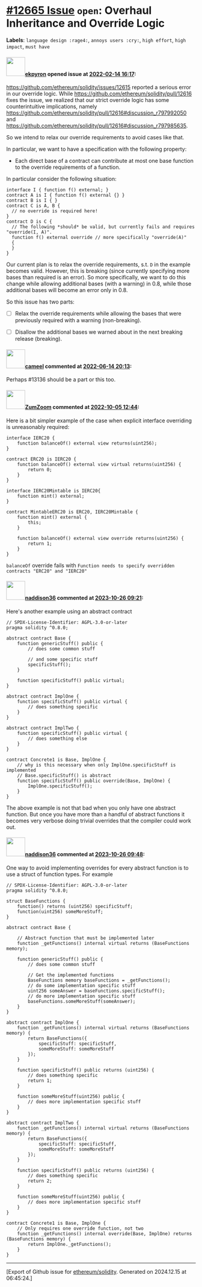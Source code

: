# [\#12665 Issue](https://github.com/ethereum/solidity/issues/12665) `open`: Overhaul Inheritance and Override Logic
**Labels**: `language design :rage4:`, `annoys users :cry:`, `high effort`, `high impact`, `must have`


#### <img src="https://avatars.githubusercontent.com/u/1347491?v=4" width="50">[ekpyron](https://github.com/ekpyron) opened issue at [2022-02-14 16:17](https://github.com/ethereum/solidity/issues/12665):

https://github.com/ethereum/solidity/issues/12615 reported a serious error in our override logic.
While https://github.com/ethereum/solidity/pull/12616 fixes the issue, we realized that our strict override logic has some counterintuitive implications, namely https://github.com/ethereum/solidity/pull/12616#discussion_r797992050 and https://github.com/ethereum/solidity/pull/12616#discussion_r797985635.

So we intend to relax our override requirements to avoid cases like that.

In particular, we want to have a specification with the following property:
 -   Each direct base of a contract can contribute at most one base function to the override requirements of a function.

In particular consider the following situation:
```
interface I { function f() external; }
contract A is I { function f() external {} }
contract B is I { }
contract C is A, B {
  // no override is required here!
}
contract D is C {
  // The following *should* be valid, but currently fails and requires "override(I, A)".
  function f() external override // more specifically "override(A)"
  {
  }
}
```

Our current plan is to relax the override requirements, s.t. ``D`` in the example becomes valid.
However, this is breaking (since currently specifying more bases than required is an error).
So more specifically, we want to do this change while allowing additional bases (with a warning) in 0.8, while those additional bases will become an error only in 0.8.

So this issue has two parts:

- [ ] Relax the override requirements while allowing the bases that were previously required with a warning (non-breaking).
- [ ] Disallow the additional bases we warned about in the next breaking release (breaking).



#### <img src="https://avatars.githubusercontent.com/u/137030?v=4" width="50">[cameel](https://github.com/cameel) commented at [2022-06-14 20:13](https://github.com/ethereum/solidity/issues/12665#issuecomment-1155668027):

Perhaps #13136 should be a part or this too.

#### <img src="https://avatars.githubusercontent.com/u/735355?u=bbbfa1d147219ec846004033d2a645563c04ef36&v=4" width="50">[ZumZoom](https://github.com/ZumZoom) commented at [2022-10-05 12:44](https://github.com/ethereum/solidity/issues/12665#issuecomment-1268386647):

Here is a bit simpler example of the case when explicit interface overriding is unreasonably required:

```solidity
interface IERC20 {
    function balanceOf() external view returns(uint256);
}

contract ERC20 is IERC20 {
    function balanceOf() external view virtual returns(uint256) {
        return 0;
    }
}

interface IERC20Mintable is IERC20{
    function mint() external;
}

contract MintableERC20 is ERC20, IERC20Mintable {
    function mint() external {
        this;
    }

    function balanceOf() external view override returns(uint256) {
        return 1;
    }
}
```

`balanceOf` override fails with `Function needs to specify overridden contracts "ERC20" and "IERC20"`

#### <img src="https://avatars.githubusercontent.com/u/6491112?u=eee27d774752202954a1575a88a21864fdbd59d6&v=4" width="50">[naddison36](https://github.com/naddison36) commented at [2023-10-26 09:21](https://github.com/ethereum/solidity/issues/12665#issuecomment-1780736611):

Here's another example using an abstract contract

```Solidity
// SPDX-License-Identifier: AGPL-3.0-or-later
pragma solidity ^0.8.0;

abstract contract Base {
    function genericStuff() public {
        // does some common stuff

        // and some specific stuff
        specificStuff();
    }

    function specificStuff() public virtual;
}

abstract contract ImplOne {
    function specificStuff() public virtual {
        // does something specific
    }
}

abstract contract ImplTwo {
    function specificStuff() public virtual {
        // does something else
    }
}

contract Concrete1 is Base, ImplOne {
    // why is this necessary when only ImplOne.specificStuff is implemented
    // Base.specificStuff() is abstract
    function specificStuff() public override(Base, ImplOne) {
        ImplOne.specificStuff();
    }
}

```

The above example is not that bad when you only have one abstract function. But once you have more than a handful of abstract functions it becomes very verbose doing trivial overrides that the compiler could work out.

#### <img src="https://avatars.githubusercontent.com/u/6491112?u=eee27d774752202954a1575a88a21864fdbd59d6&v=4" width="50">[naddison36](https://github.com/naddison36) commented at [2023-10-26 09:48](https://github.com/ethereum/solidity/issues/12665#issuecomment-1780781330):

One way to avoid implementing overrides for every abstract function is to use a struct of function types. For example

```Solidity
// SPDX-License-Identifier: AGPL-3.0-or-later
pragma solidity ^0.8.0;

struct BaseFunctions {
    function() returns (uint256) specificStuff;
    function(uint256) someMoreStuff;
}

abstract contract Base {

    // Abstract function that must be implemented later
    function _getFunctions() internal virtual returns (BaseFunctions memory);

    function genericStuff() public {
        // does some common stuff

        // Get the implemented functions
        BaseFunctions memory baseFunctions = _getFunctions();
        // do some implementation specific stuff
        uint256 someAnswer = baseFunctions.specificStuff();
        // do more implementation specific stuff
        baseFunctions.someMoreStuff(someAnswer);
    }
}

abstract contract ImplOne {
    function _getFunctions() internal virtual returns (BaseFunctions memory) {
        return BaseFunctions({
            specificStuff: specificStuff,
            someMoreStuff: someMoreStuff
        });
    }

    function specificStuff() public returns (uint256) {
        // does something specific
        return 1;
    }

    function someMoreStuff(uint256) public {
        // does more implementation specific stuff
    }
}

abstract contract ImplTwo {
    function _getFunctions() internal virtual returns (BaseFunctions memory) {
        return BaseFunctions({
            specificStuff: specificStuff,
            someMoreStuff: someMoreStuff
        });
    }

    function specificStuff() public returns (uint256) {
        // does something specific
        return 2;
    }

    function someMoreStuff(uint256) public {
        // does more implementation specific stuff
    }
}

contract Concrete1 is Base, ImplOne {
    // Only requires one override function, not two
    function _getFunctions() internal override(Base, ImplOne) returns (BaseFunctions memory) {
        return ImplOne._getFunctions();
    }
}
```


-------------------------------------------------------------------------------



[Export of Github issue for [ethereum/solidity](https://github.com/ethereum/solidity). Generated on 2024.12.15 at 06:45:24.]
